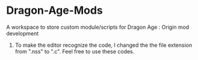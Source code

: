 # Dragon-Age-Mods
A workspace to store custom module/scripts for Dragon Age : Origin mod development

1. To make the editor recognize the code, I changed the the file extension from ".nss" to ".c".
   Feel free to use these codes.
